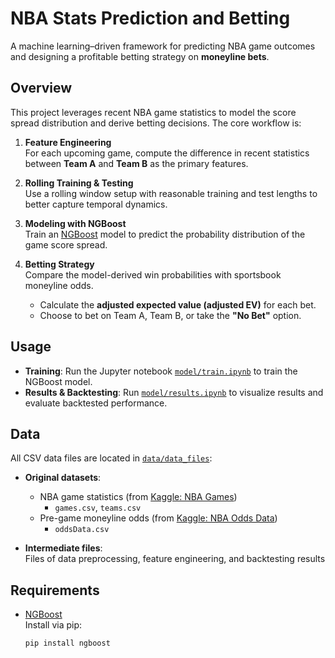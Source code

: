 # NBA Stats Prediction and Betting

A machine learning–driven framework for predicting NBA game outcomes and designing a profitable betting strategy on **moneyline bets**.

## Overview

This project leverages recent NBA game statistics to model the score spread distribution and derive betting decisions. The core workflow is:

1. **Feature Engineering**  
   For each upcoming game, compute the difference in recent statistics between **Team A** and **Team B** as the primary features.

2. **Rolling Training & Testing**  
   Use a rolling window setup with reasonable training and test lengths to better capture temporal dynamics.

3. **Modeling with NGBoost**  
   Train an [NGBoost](https://stanfordmlgroup.github.io/projects/ngboost/) model to predict the probability distribution of the game score spread.

4. **Betting Strategy**  
   Compare the model-derived win probabilities with sportsbook moneyline odds.  
   - Calculate the **adjusted expected value (adjusted EV)** for each bet.  
   - Choose to bet on Team A, Team B, or take the **"No Bet"** option.

## Usage

- **Training**: Run the Jupyter notebook [`model/train.ipynb`](model/train.ipynb) to train the NGBoost model.  
- **Results & Backtesting**: Run [`model/results.ipynb`](model/results.ipynb) to visualize results and evaluate backtested performance.

## Data

All CSV data files are located in [`data/data_files`](data/data_files):

- **Original datasets**:
  - NBA game statistics (from [Kaggle: NBA Games](https://www.kaggle.com/datasets/nathanlauga/nba-games))  
    - `games.csv`, `teams.csv`
  - Pre-game moneyline odds (from [Kaggle: NBA Odds Data](https://www.kaggle.com/datasets/christophertreasure/nba-odds-data))  
    - `oddsData.csv`

- **Intermediate files**:  
  Files of data preprocessing, feature engineering, and backtesting results
## Requirements

- [NGBoost](https://github.com/stanfordmlgroup/ngboost)  
  Install via pip:  
  ```bash
  pip install ngboost
